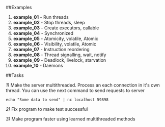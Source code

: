 ##Examples

1) **example_01**  - Run threads
2) **example_02**  - Stop threads, sleep
3) **example_03**  - Create executors, callable
4) **example_04**  - Synchronized
5) **example_05**  - Atomicity, volatile, Atomic
6) **example_06**  - Visibility, volatile, Atomic
7) **example_07**  - Instruction reordering
8) **example_08**  - Thread signalling, wait, notify
9) **example_09**  - Deadlock, livelock, starvation
19) **example_10**  - Daemons

##Tasks

*1)*  Make the server multithreaded. Process an each connection in it's own thread.
You can use the next command to send requests to server
 
`echo "Some data to send" | nc localhost 59898 `

*2)* Fix program to make test successful 

*3)* Make program faster using learned multithreaded methods 
